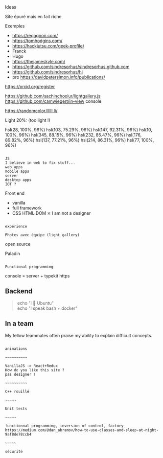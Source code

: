 Ideas

Site épuré mais en fait riche

Exemples
* https://regagnon.com/
* https://tomhodgins.com/
* https://hackjutsu.com/geek-profile/
* Franck
* Hugo
* https://thejameskyle.com/
* https://github.com/sindresorhus/sindresorhus.github.com
* https://github.com/sindresorhus/hi
* pro https://davidpetersimon.info/publications/


https://orcid.org/register


https://github.com/sachinchoolur/lightgallery.js
https://github.com/camwiegert/in-view
console

https://randomcolor.llllll.li/

Light 20%: (too light !)

hsl(28, 100%, 96%)
hsl(103, 75.29%, 96%)
hsl(147, 92.31%, 96%)
hsl(10, 100%, 96%)
hsl(345, 88.15%, 96%)
hsl(232, 85.47%, 96%)
hsl(176, 89.82%, 96%)
hsl(137, 77.21%, 96%)
hsl(214, 86.31%, 96%)
hsl(77, 100%, 96%)


~~~~~~~~~~~~~~~~~~

JS
I believe in web to fix stuff...
web apps
mobile apps
server
desktop apps
IOT ?

~~~~~~~~~~~~~~~~~~

Front end
- vanilla
- full framework
- CSS HTML DOM
⨯ I am not a designer

~~~~~~~~~~~~~~~~~~

expérience

Photes avec équipe (light gallery)

~~~~~~~~~~~~~~~~~~

open source

Paladin

~~~~~~~~~~~~~~~~~~

Functional programming

~~~~~~~~~~~~~~~~~~

console = server + typekit
https

## Backend
> echo "I 💙 Ubuntu"<br/>
> echo "I speak bash + docker"

## In a team
My fellow teammates often praise my ability to explain difficult concepts.

~~~~~~~~~~~~~~~~~

animations

~~~~~~~~~~

VanillaJS -> React+Redux
How do you like this site ?
pas designer !

~~~~~~~~~~

C++ rouillé

~~~~~

Unit tests

~~~~~

functionnal programming, inversion of control, factory
https://medium.com/@dan_abramov/how-to-use-classes-and-sleep-at-night-9af8de78ccb4

~~~~~

sécurité

